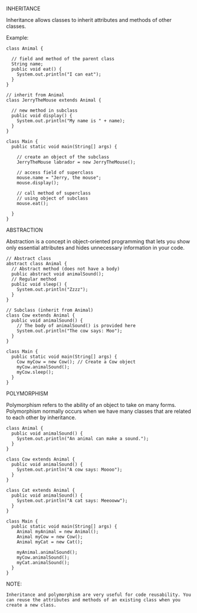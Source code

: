 INHERITANCE

  Inheritance allows classes to inherit attributes and methods of other classes.
  
  Example:

    class Animal {

      // field and method of the parent class
      String name;
      public void eat() {
        System.out.println("I can eat");
      }
    }

    // inherit from Animal
    class JerryTheMouse extends Animal {

      // new method in subclass
      public void display() {
        System.out.println("My name is " + name);
      }
    }

    class Main {
      public static void main(String[] args) {

        // create an object of the subclass
        JerryTheMouse labrador = new JerryTheMouse();

        // access field of superclass
        mouse.name = "Jerry, the mouse";
        mouse.display();

        // call method of superclass
        // using object of subclass
        mouse.eat();

      }
    }

ABSTRACTION

  Abstraction is a concept in object-oriented programming that lets you show only essential attributes and hides unnecessary information in your code.

    // Abstract class
    abstract class Animal {
      // Abstract method (does not have a body)
      public abstract void animalSound();
      // Regular method
      public void sleep() {
        System.out.println("Zzzz");
      }
    }

    // Subclass (inherit from Animal)
    class Cow extends Animal {
      public void animalSound() {
        // The body of animalSound() is provided here
        System.out.println("The cow says: Moo");
      }
    }

    class Main {
      public static void main(String[] args) {
        Cow myCow = new Cow(); // Create a Cow object
        myCow.animalSound();
        myCow.sleep();
      }
    }

POLYMORPHISM

  Polymorphism refers to the ability of an object to take on many forms. Polymorphism normally occurs when we have many classes that are related to each other by     inheritance.

    class Animal {
      public void animalSound() {
        System.out.println("An animal can make a sound.");
      }
    }

    class Cow extends Animal {
      public void animalSound() {
        System.out.println("A cow says: Moooo");
      }
    }

    class Cat extends Animal {
      public void animalSound() {
        System.out.println("A cat says: Meeooww");
      }
    }

    class Main {
      public static void main(String[] args) {
        Animal myAnimal = new Animal();
        Animal myCow = new Cow();
        Animal myCat = new Cat();

        myAnimal.animalSound();
        myCow.animalSound();
        myCat.animalSound();
      }
    }
    
  NOTE:
    
    Inheritance and polymorphism are very useful for code reusability. You can reuse the attributes and methods of an existing class when you create a new class.
